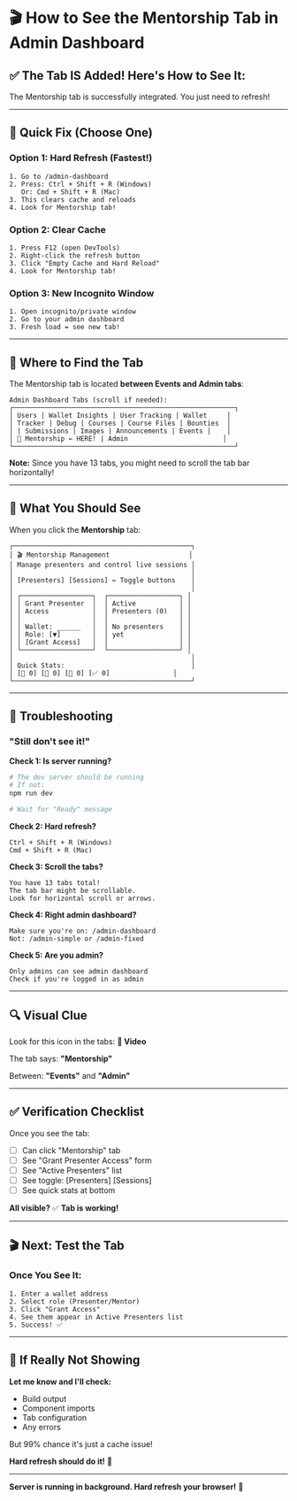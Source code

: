 # 🎬 How to See the Mentorship Tab in Admin Dashboard

## ✅ The Tab IS Added! Here's How to See It:

The Mentorship tab is successfully integrated. You just need to refresh!

---

## 🔄 Quick Fix (Choose One)

### **Option 1: Hard Refresh** (Fastest!)
```
1. Go to /admin-dashboard
2. Press: Ctrl + Shift + R (Windows)
   Or: Cmd + Shift + R (Mac)
3. This clears cache and reloads
4. Look for Mentorship tab!
```

### **Option 2: Clear Cache**
```
1. Press F12 (open DevTools)
2. Right-click the refresh button
3. Click "Empty Cache and Hard Reload"
4. Look for Mentorship tab!
```

### **Option 3: New Incognito Window**
```
1. Open incognito/private window
2. Go to your admin dashboard
3. Fresh load = see new tab!
```

---

## 📍 Where to Find the Tab

The Mentorship tab is located **between Events and Admin tabs**:

```
Admin Dashboard Tabs (scroll if needed):
┌────────────────────────────────────────────────────────┐
│ Users | Wallet Insights | User Tracking | Wallet     │
│ Tracker | Debug | Courses | Course Files | Bounties  │
│ | Submissions | Images | Announcements | Events |    │
│ 🎥 Mentorship ← HERE! | Admin                        │
└────────────────────────────────────────────────────────┘
```

**Note:** Since you have 13 tabs, you might need to scroll the tab bar horizontally!

---

## 🎯 What You Should See

When you click the **Mentorship** tab:

```
┌─────────────────────────────────────────────┐
│ 🎬 Mentorship Management                    │
│ Manage presenters and control live sessions │
│                                             │
│ [Presenters] [Sessions] ← Toggle buttons    │
│                                             │
│ ┌──────────────────┐  ┌──────────────────┐ │
│ │ Grant Presenter  │  │ Active           │ │
│ │ Access           │  │ Presenters (0)   │ │
│ │                  │  │                  │ │
│ │ Wallet: ______   │  │ No presenters    │ │
│ │ Role: [▼]        │  │ yet              │ │
│ │ [Grant Access]   │  │                  │ │
│ └──────────────────┘  └──────────────────┘ │
│                                             │
│ Quick Stats:                                │
│ [👥 0] [📅 0] [🔴 0] [✅ 0]                │
└─────────────────────────────────────────────┘
```

---

## 🐛 Troubleshooting

### **"Still don't see it!"**

**Check 1: Is server running?**
```bash
# The dev server should be running
# If not:
npm run dev

# Wait for "Ready" message
```

**Check 2: Hard refresh?**
```
Ctrl + Shift + R (Windows)
Cmd + Shift + R (Mac)
```

**Check 3: Scroll the tabs?**
```
You have 13 tabs total!
The tab bar might be scrollable.
Look for horizontal scroll or arrows.
```

**Check 4: Right admin dashboard?**
```
Make sure you're on: /admin-dashboard
Not: /admin-simple or /admin-fixed
```

**Check 5: Are you admin?**
```
Only admins can see admin dashboard
Check if you're logged in as admin
```

---

## 🔍 Visual Clue

Look for this icon in the tabs: **🎥 Video**

The tab says: **"Mentorship"**

Between: **"Events"** and **"Admin"**

---

## ✅ Verification Checklist

Once you see the tab:
- [ ] Can click "Mentorship" tab
- [ ] See "Grant Presenter Access" form
- [ ] See "Active Presenters" list
- [ ] See toggle: [Presenters] [Sessions]
- [ ] See quick stats at bottom

**All visible?** ✅ **Tab is working!**

---

## 🎬 Next: Test the Tab

### **Once You See It:**
```
1. Enter a wallet address
2. Select role (Presenter/Mentor)
3. Click "Grant Access"
4. See them appear in Active Presenters list
5. Success! ✅
```

---

## 🚨 If Really Not Showing

**Let me know and I'll check:**
- Build output
- Component imports
- Tab configuration
- Any errors

But 99% chance it's just a cache issue!

**Hard refresh should do it!** 🔄

---

**Server is running in background. Hard refresh your browser!** 🚀

